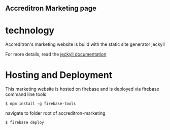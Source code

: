 ## Accreditron Marketing page

# technology
Accreditron's marketing website is build with the static site generator jeckyll

For more details, read the [jeckyll documentation](http://jekyllrb.com/)

# Hosting and Deployment
This marketing website is hosted on firebase and is deployed via firebase command line tools

```$ npm install -g firebase-tools```

navigate to folder root of accreditron-marketing

```$ firebase deploy```

